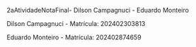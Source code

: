 2aAtividadeNotaFinal- Dilson Campagnuci - Eduardo Monteiro

Dilson Campagnuci - Matrícula: 202402303813

Eduardo Monteiro - Matrícula: 202402874659
